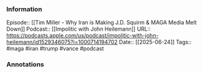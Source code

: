 ### Information

Episode:: [[Tim Miller - Why Iran is Making J.D. Squirm & MAGA Media Melt Down]]
Podcast:: [[Impolitic with John Heilemann]]
URL:: https://podcasts.apple.com/us/podcast/impolitic-with-john-heilemann/id1529346075?i=1000714194702
Date:: [[2025-06-24]]
Tags:: #maga #iran #trump #vance 
#podcast


### Annotations

